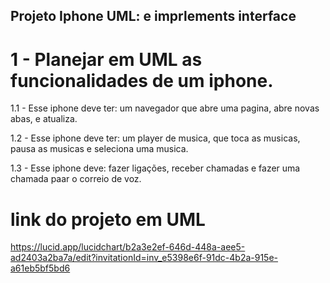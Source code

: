 
## Projeto Iphone UML: e imprlements interface

#  1 - Planejar em UML as funcionalidades de um iphone.
  
 1.1 - Esse iphone deve ter: um navegador que abre 
 uma pagina, abre novas abas, e atualiza.

 1.2 - Esse iphone  deve ter: um player de musica, 
 que toca as musicas, pausa as musicas e seleciona 
 uma musica.

 1.3 - Esse iphone deve: fazer ligações, receber
 chamadas e fazer uma chamada paar o correio de voz.

# link do projeto em UML


https://lucid.app/lucidchart/b2a3e2ef-646d-448a-aee5-ad2403a2ba7a/edit?invitationId=inv_e5398e6f-91dc-4b2a-915e-a61eb5bf5bd6

